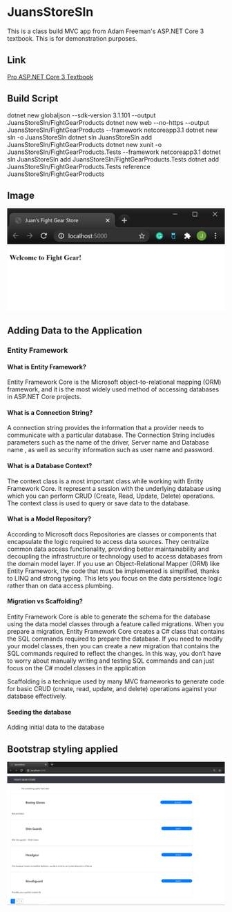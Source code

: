 # JuansStoreSln
This is a class build MVC app from Adam Freeman's ASP.NET Core 3 textbook. This is for demonstration purposes. 
## Link
[Pro ASP.NET Core 3 Textbook](https://www.apress.com/gp/book/9781484254394)


## Build Script 
dotnet new globaljson --sdk-version 3.1.101 --output JuansStoreSln/FightGearProducts
dotnet new web --no-https --output JuansStoreSln/FightGearProducts --framework netcoreapp3.1
dotnet new sln -o JuansStoreSln
dotnet sln JuansStoreSln add JuansStoreSln/FightGearProducts 
dotnet new xunit -o JuansStoreSln/FightGearProducts.Tests --framework netcoreapp3.1
dotnet sln JuansStoreSln add JuansStoreSln/FightGearProducts.Tests 
dotnet add JuansStoreSln/FightGearProducts.Tests reference JuansStoreSln/FightGearProducts 

## Image 

![Step 1](https://github.com/One-create5/JuansStoreSln/blob/master/images/Step1_p128.JPG)

## Adding Data to the Application
### Entity Framework
#### What is Entity Framework?
Entity Framework Core is the Microsoft object-to-relational mapping (ORM) framework, and it is the most widely used method of accessing databases in ASP.NET Core projects.
#### What is a Connection String?
A connection string provides the information that a provider needs to communicate with a particular database. The Connection String includes parameters such as the name of the driver, Server name and Database name , as well as security information such as user name and password.
#### What is a Database Context?
The context class is a most important class while working with Entity Framework Core. It represent a session with the underlying database using which you can perform CRUD (Create, Read, Update, Delete) operations. The context class is used to query or save data to the database.
#### What is a Model Repository?
According to Microsoft docs Repositories are classes or components that encapsulate the logic required to access data sources. They centralize common data access functionality, providing better maintainability and decoupling the infrastructure or technology used to access databases from the domain model layer. If you use an Object-Relational Mapper (ORM) like Entity Framework, the code that must be implemented is simplified, thanks to LINQ and strong typing. This lets you focus on the data persistence logic rather than on data access plumbing.
#### Migration vs Scaffolding?
Entity Framework Core is able to generate the schema for the database using the data model classes through a feature called migrations. When you prepare a migration, Entity Framework Core creates a C# class that contains the SQL commands required to prepare the database. If you need to modify your model classes, then you can create a new migration that contains the SQL commands required to reflect the changes. In this way, you don’t have to worry about manually writing and testing SQL commands and can just focus on the C# model classes in the application

Scaffolding is a technique used by many MVC frameworks to generate code for basic CRUD (create, read, update, and delete) operations against your database effectively.
#### Seeding the database
Adding initial data to the database

## Bootstrap styling applied

![Figure 7-9](https://github.com/One-create5/JuansStoreSln/blob/master/images/Figure%207-9.JPG)
